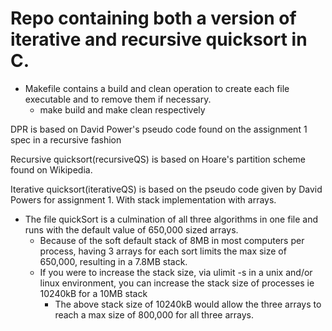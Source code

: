 # Repo containing both a version of iterative and recursive quicksort in C.
* Makefile contains a build and clean operation to create each file executable and to remove them if necessary.
    * make build and make clean respectively


 DPR is based on David Power's pseudo code found on the assignment 1 spec in a recursive fashion

 Recursive quicksort(recursiveQS) is based on Hoare's partition scheme found on Wikipedia.

Iterative quicksort(iterativeQS) is based on the pseudo code given by David Powers for assignment 1. With stack implementation with arrays.

* The file quickSort is a culmination of all three algorithms in one file and runs with the default value of 650,000 sized arrays.
    * Because of the soft default stack of 8MB in most computers per process, having 3 arrays for each sort limits the max size of 650,000, resulting in a 7.8MB stack. 
    * If you were to increase the stack size, via ulimit -s in a unix and/or linux environment, you can increase the stack size of processes ie 10240kB for a 10MB stack
       * The above stack size of 10240kB would allow the three arrays to reach a max size of 800,000 for all three arrays.

